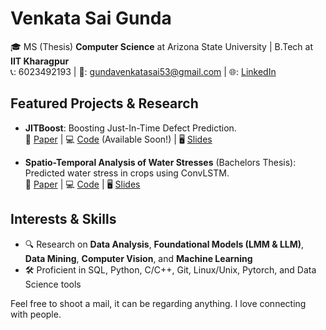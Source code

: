# Venkata Sai Gunda

🎓 MS (Thesis) **Computer Science** at Arizona State University | B.Tech at **IIT Kharagpur**  
📞: 6023492193 | 📧: [gundavenkatasai53@gmail.com](mailto:gundavenkatasai53@gmail.com) | 🌐: [LinkedIn](https://www.linkedin.com/in/venkata-sai-gunda/)
## Featured Projects & Research

- **JITBoost**: Boosting Just-In-Time Defect Prediction.  
  📄 [Paper](https://drive.google.com/file/d/1yXxKfhkcdB-qp1JWpkAJcXfBUnFFrMh_/view?usp=drive_link) | 💻 [Code](https://github.com/wahabhamoulhadj/bcml) (Available Soon!) | 🖥️ [Slides](https://docs.google.com/presentation/d/14yrG60YwxHo8JgtduNHRmaLVrrZPJfXb/edit?usp=sharing&ouid=114846400380729632800&rtpof=true&sd=true)
  
- **Spatio-Temporal Analysis of Water Stresses** (Bachelors Thesis):  
  Predicted water stress in crops using ConvLSTM.  
  📄 [Paper](https://drive.google.com/file/d/16XLmrbSjduBYUb_lWr1aSmrdBxaCIuFB/view?usp=sharing) | 💻 [Code](https://github.com/GVS-007/Spatio-Temporal-Analysis) | 🖥️ [Slides](https://docs.google.com/presentation/d/1R_S8SErI2SukKWwfhT5NQE4nKQ77laXV/edit?usp=sharing&ouid=114846400380729632800&rtpof=true&sd=true)
  

## Interests & Skills

- 🔍 Research on  **Data Analysis**, **Foundational Models (LMM & LLM)**, **Data Mining**, **Computer Vision**, and **Machine Learning**
- 🛠 Proficient in SQL, Python, C/C++, Git, Linux/Unix, Pytorch, and Data Science tools


Feel free to shoot a mail, it can be regarding anything. I love connecting with people.
